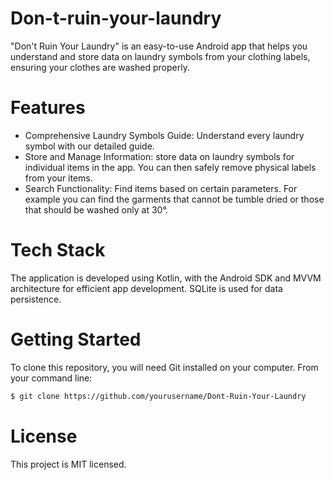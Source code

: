 # Don-t-ruin-your-laundry
"Don't Ruin Your Laundry" is an easy-to-use Android app that helps you understand and store data on laundry symbols from your clothing labels, ensuring your clothes are washed properly.
# Features
- Comprehensive Laundry Symbols Guide: Understand every laundry symbol with our detailed guide.
- Store and Manage Information: store data on laundry symbols for individual items in the app. You can then safely remove physical labels from your items.
- Search Functionality: Find items based on certain parameters. For example you can find the garments that cannot be tumble dried or those that should be washed only at 30°.
# Tech Stack
The application is developed using Kotlin, with the Android SDK and MVVM architecture for efficient app development. SQLite is used for data persistence.
# Getting Started
To clone this repository, you will need Git installed on your computer. From your command line:
```bash
$ git clone https://github.com/yourusername/Dont-Ruin-Your-Laundry
```
# License
This project is MIT licensed.
